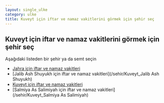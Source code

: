 ```yaml
---
layout: single_ulke
category: ulke
title: Kuveyt için iftar ve namaz vakitlerini görmek için şehir seç
---
```



## Kuveyt için iftar ve namaz vakitlerini görmek için şehir seç

Aşağıdaki listeden bir şehir ya da semt seçin


* [Jahra için iftar ve namaz vakitleri](/sehir/Kuveyt_Jahra)
* [Jalib Ash Shuyukh için iftar ve namaz vakitleri](/sehir/Kuveyt_Jalib Ash Shuyukh)
* [Kuveyt için iftar ve namaz vakitleri](/sehir/Kuveyt_Kuveyt)
* [Salmiya As Salimiyah için iftar ve namaz vakitleri](/sehir/Kuveyt_Salmiya As Salimiyah)

